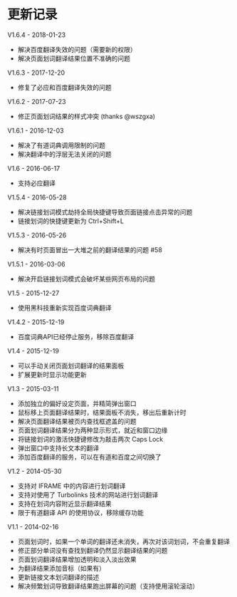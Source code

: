 # 更新记录

V1.6.4 - 2018-01-23

- 解决百度翻译失效的问题（需要新的权限）
- 解决页面划词翻译结果位置不准确的问题

V1.6.3 - 2017-12-20

- 修复了必应和百度翻译失效的问题

V1.6.2 - 2017-07-23

- 修正页面划词结果的样式冲突 (thanks @wszgxa)

V1.6.1 - 2016-12-03

- 解决了有道词典调用限制的问题
- 解决翻译中的浮层无法关闭的问题

V1.6 - 2016-06-17

- 支持必应翻译

V1.5.4 - 2016-05-28

- 解决链接划词模式劫持全局快捷键导致页面链接点击异常的问题
- 链接划词的快捷键更新为 Ctrl+Shift+L

V1.5.3 - 2016-05-26

- 解决有时页面冒出一大堆之前的翻译结果的问题 #58

V1.5.1 - 2016-03-06

- 解决开启链接划词模式会破坏某些网页布局的问题

V1.5 - 2015-12-27

- 使用黑科技重新实现百度词典翻译

V1.4.2 - 2015-12-19

- 百度词典API已经停止服务，移除百度翻译

V1.4 - 2015-12-19

- 可以手动关闭页面划词翻译的结果面板
- 扩展更新时显示功能更新

V1.3 - 2015-03-11

- 添加独立的偏好设定页面，并精简弹出窗口
- 鼠标移上页面翻译结果时，结果面板不消失，移出后重新计时
- 解决页面翻译结果被页内查找框遮盖的问题
- 页面划词翻译结果分为两种显示形式，就近和窗口边缘
- 将链接划词的激活快捷键修改为敲击两次 Caps Lock
- 弹出窗口中支持长文本的翻译
- 添加百度翻译的服务，可以在有道和百度之间切换了

V1.2 - 2014-05-30

- 支持对 IFRAME 中的内容进行划词翻译
- 支持对使用了 Turbolinks 技术的网站进行划词翻译
- 支持在划词内容附近显示翻译结果
- 限于有道翻译 API 的使用协议，移除缓存功能

V1.1 - 2014-02-16

- 页面划词时，如果一个单词的翻译还未消失，再次对该词划词，不会重复翻译
- 修正部分单词没有查找到翻译仍然显示翻译结果的问题
- 页面划词翻译结果增加透明和淡入淡出效果
- 为翻译结果添加音标（如果有）
- 更新链接文本划词翻译的描述
- 解决频繁划词导致翻译结果跑出屏幕的问题（支持使用滚轮滚动）
